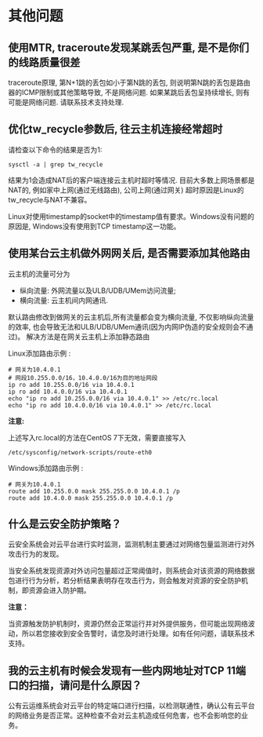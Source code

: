 # 其他问题

## 使用MTR, traceroute发现某跳丢包严重, 是不是你们的线路质量很差

traceroute原理, 第N+1跳的丢包如小于第N跳的丢包, 则说明第N跳的丢包是路由器的ICMP限制或其他策略导致, 不是网络问题.
如果某跳后丢包呈持续增长, 则有可能是网络问题. 请联系技术支持处理.

## 优化tw\_recycle参数后, 往云主机连接经常超时

请检查以下命令的结果是否为1:

    sysctl -a | grep tw_recycle

结果为1会造成NAT后的客户端连接云主机时超时等情况. 目前大多数上网场景都是NAT的, 例如家中上网(通过无线路由), 公司上网(通过网关)
超时原因是Linux的tw\_recycle与NAT不兼容。

Linux对使用timestamp的socket中的timestamp值有要求。Windows没有问题的原因是, Windows没有使用到TCP timestamp这一功能。

## 使用某台云主机做外网网关后, 是否需要添加其他路由

云主机的流量可分为
- 纵向流量: 外网流量以及ULB/UDB/UMem访问流量;
- 横向流量: 云主机间内网通讯. 

默认路由修改到做网关的云主机后,所有流量都会变为横向流量, 不仅影响纵向流量的效率, 也会导致无法和ULB/UDB/UMem通讯(因为内网IP伪造的安全规则会不通过)。
解决方法是在网关云主机上添加静态路由

Linux添加路由示例 :

``` 
# 网关为10.4.0.1
# 网段10.255.0.0/16，10.4.0.0/16为目的地址网段
ip ro add 10.255.0.0/16 via 10.4.0.1
ip ro add 10.4.0.0/16 via 10.4.0.1
echo "ip ro add 10.255.0.0/16 via 10.4.0.1" >> /etc/rc.local
echo "ip ro add 10.4.0.0/16 via 10.4.0.1" >> /etc/rc.local

```

**注意:**

上述写入rc.local的方法在CentOS 7下无效，需要直接写入
    
    /etc/sysconfig/network-scripts/route-eth0

Windows添加路由示例 :

``` 
# 网关为10.4.0.1
route add 10.255.0.0 mask 255.255.0.0 10.4.0.1 /p
route add 10.4.0.0 mask 255.255.0.0 10.4.0.1 /p

```

## 什么是云安全防护策略？

云安全系统会对云平台进行实时监测，监测机制主要通过对网络包量监测进行对外攻击行为的发现。

当安全系统发现资源对外访问包量超过正常阈值时，则系统会对该资源的网络数据包进行行为分析，若分析结果表明存在攻击行为，则会触发对资源的安全防护机制，即资源会进入防护期。

**注意：**

当资源触发防护机制时，资源仍然会正常运行并对外提供服务，但可能出现网络波动，所以若您接收到安全告警时，请您及时进行处理。如有任何问题，请联系技术支持。

## 我的云主机有时候会发现有一些内网地址对TCP 11端口的扫描，请问是什么原因？

公有云运维系统会对云平台的特定端口进行扫描，以检测联通性，确认公有云平台的网络业务是否正常。这种检查不会对云主机造成任何危害，也不会影响您的业务。
